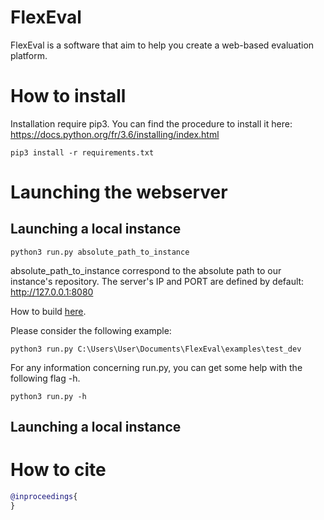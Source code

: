 # FlexEval #
FlexEval is a software that aim to help you create a web-based evaluation platform.

# How to install
Installation require pip3.
You can find the procedure to install it here: https://docs.python.org/fr/3.6/installing/index.html

```
pip3 install -r requirements.txt
```

# Launching the webserver

## Launching a local instance
```
python3 run.py absolute_path_to_instance
```

absolute_path_to_instance correspond to the absolute path to our instance's repository.
The server's IP and PORT are defined by default: http://127.0.0.1:8080

How to build [here](INSTANCE.md).

Please consider the following example:
```
python3 run.py C:\Users\User\Documents\FlexEval\examples\test_dev
```

For any information concerning run.py, you can get some help with the following flag -h.
```
python3 run.py -h
```

## Launching a local instance

# How to cite

```bibtex
@inproceedings{
}
```
